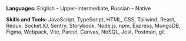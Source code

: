 **Languages:** English – Upper-Intermediate, Russian – Native

**Skills and Tools:** JavaScript, TypeScript, HTML, CSS, Tailwind, React, Redux, Socket.IO, Sentry, Storybook, Node.js, npm, Express, MongoDB, Figma, Webpack, Vite, Parcel, Canvas, NoSQL, Jest, Postman, git
